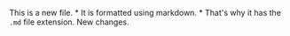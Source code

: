 This is a new file. * It is formatted using markdown. * That's why it has the `.md` file extension.
New changes.
